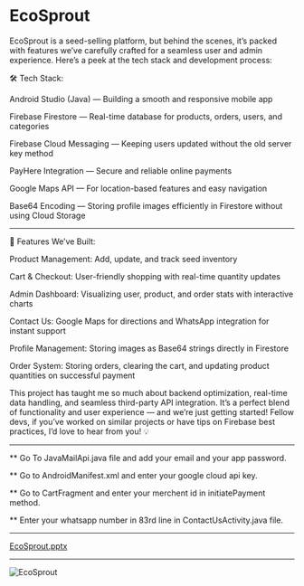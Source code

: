 # EcoSprout
EcoSprout is a seed-selling platform, but behind the scenes, it’s packed with features we’ve carefully crafted for a seamless user and admin experience. Here’s a peek at the tech stack and development process:

🛠 Tech Stack:

Android Studio (Java) — Building a smooth and responsive mobile app

Firebase Firestore — Real-time database for products, orders, users, and categories

Firebase Cloud Messaging — Keeping users updated without the old server key method

PayHere Integration — Secure and reliable online payments

Google Maps API — For location-based features and easy navigation

Base64 Encoding — Storing profile images efficiently in Firestore without using Cloud Storage

---

🌱 Features We’ve Built:

Product Management: Add, update, and track seed inventory

Cart & Checkout: User-friendly shopping with real-time quantity updates

Admin Dashboard: Visualizing user, product, and order stats with interactive charts

Contact Us: Google Maps for directions and WhatsApp integration for instant support

Profile Management: Storing images as Base64 strings directly in Firestore

Order System: Storing orders, clearing the cart, and updating product quantities on successful payment

This project has taught me so much about backend optimization, real-time data handling, and seamless third-party API integration. It’s a perfect blend of functionality and user experience — and we’re just getting started!
Fellow devs, if you’ve worked on similar projects or have tips on Firebase best practices, I’d love to hear from you! 💡

---


** Go To JavaMailApi.java file and add your email and your app password.

** Go to AndroidManifest.xml and enter your google cloud api key.

** Go to CartFragment and enter your merchent id in initiatePayment method.

** Enter your whatsapp number in 83rd line in ContactUsActivity.java file.

---

[EcoSprout.pptx](https://github.com/user-attachments/files/19127378/EcoSprout.pptx)

---



![EcoSprout](https://github.com/user-attachments/assets/773c34e1-609c-4189-b7c3-39fe7b905301)
